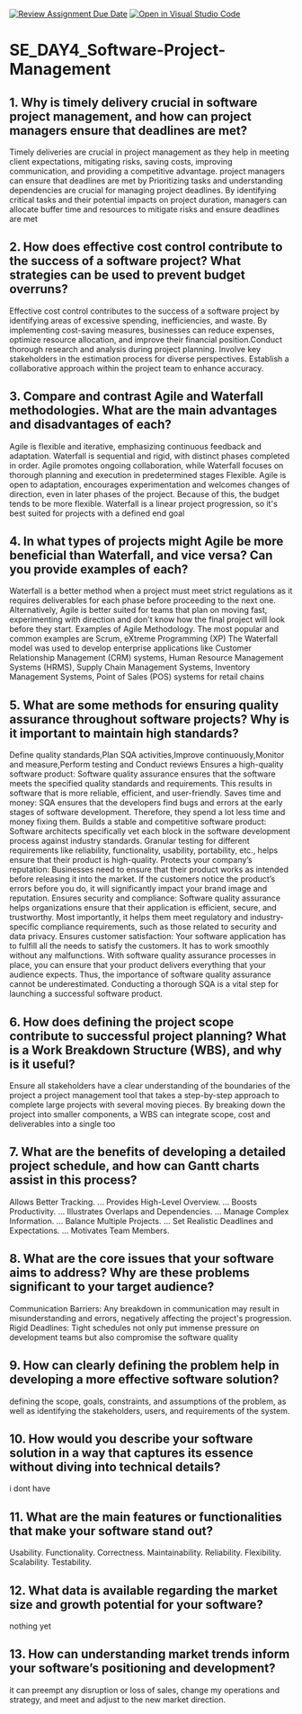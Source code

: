 [![Review Assignment Due Date](https://classroom.github.com/assets/deadline-readme-button-22041afd0340ce965d47ae6ef1cefeee28c7c493a6346c4f15d667ab976d596c.svg)](https://classroom.github.com/a/9pw6JKcu)
[![Open in Visual Studio Code](https://classroom.github.com/assets/open-in-vscode-2e0aaae1b6195c2367325f4f02e2d04e9abb55f0b24a779b69b11b9e10269abc.svg)](https://classroom.github.com/online_ide?assignment_repo_id=15744311&assignment_repo_type=AssignmentRepo)
# SE_DAY4_Software-Project-Management
## 1. Why is timely delivery crucial in software project management, and how can project managers ensure that deadlines are met?
Timely deliveries are crucial in project management as they help in meeting client expectations, mitigating risks, saving costs, improving communication, and providing a competitive advantage. project managers can ensure that deadlines are met by Prioritizing tasks and understanding dependencies are crucial for managing project deadlines. By identifying critical tasks and their potential impacts on project duration, managers can allocate buffer time and resources to mitigate risks and ensure deadlines are met
## 2. How does effective cost control contribute to the success of a software project? What strategies can be used to prevent budget overruns?
Effective cost control contributes to the success of a software project by identifying areas of excessive spending, inefficiencies, and waste. By implementing cost-saving measures, businesses can reduce expenses, optimize resource allocation, and improve their financial position.Conduct thorough research and analysis during project planning.
Involve key stakeholders in the estimation process for diverse perspectives.
Establish a collaborative approach within the project team to enhance accuracy.
## 3. Compare and contrast Agile and Waterfall methodologies. What are the main advantages and disadvantages of each?
Agile is flexible and iterative, emphasizing continuous feedback and adaptation. Waterfall is sequential and rigid, with distinct phases completed in order. Agile promotes ongoing collaboration, while Waterfall focuses on thorough planning and execution in predetermined stages
Flexible. Agile is open to adaptation, encourages experimentation and welcomes changes of direction, even in later phases of the project. Because of this, the budget tends to be more flexible. Waterfall is a linear project progression, so it's best suited for projects with a defined end goal
## 4. In what types of projects might Agile be more beneficial than Waterfall, and vice versa? Can you provide examples of each?
Waterfall is a better method when a project must meet strict regulations as it requires deliverables for each phase before proceeding to the next one. Alternatively, Agile is better suited for teams that plan on moving fast, experimenting with direction and don't know how the final project will look before they start.
Examples of Agile Methodology. The most popular and common examples are Scrum, eXtreme Programming (XP)
The Waterfall model was used to develop enterprise applications like Customer Relationship Management (CRM) systems, Human Resource Management Systems (HRMS), Supply Chain Management Systems, Inventory Management Systems, Point of Sales (POS) systems for retail chains

## 5. What are some methods for ensuring quality assurance throughout  software projects? Why is it important to maintain high standards?
Define quality standards,Plan SQA activities,Improve continuously,Monitor and measure,Perform testing and Conduct reviews
Ensures a high-quality software product: Software quality assurance ensures that the software meets the specified quality standards and requirements. This results in software that is more reliable, efficient, and user-friendly.
Saves time and money: SQA ensures that the developers find bugs and errors at the early stages of software development. Therefore, they spend a lot less time and money fixing them. 
Builds a stable and competitive software product: Software architects specifically vet each block in the software development process against industry standards. Granular testing for different requirements like reliability, functionality, usability, portability, etc., helps ensure that their product is high-quality.
Protects your company’s reputation: Businesses need to ensure that their product works as intended before releasing it into the market. If the customers notice the product’s errors before you do, it will significantly impact your brand image and reputation.
Ensures security and compliance: Software quality assurance helps organizations ensure that their application is efficient, secure, and trustworthy. Most importantly, it helps them meet regulatory and industry-specific compliance requirements, such as those related to security and data privacy.
Ensures customer satisfaction: Your software application has to fulfill all the needs to satisfy the customers. It has to work smoothly without any malfunctions. With software quality assurance processes in place, you can ensure that your product delivers everything that your audience expects.
Thus, the importance of software quality assurance cannot be underestimated. Conducting a thorough SQA is a vital step for launching a successful software product.
## 6. How does defining the project scope contribute to successful project planning? What is a Work Breakdown Structure (WBS), and why is it useful?
 Ensure all stakeholders have a clear understanding of the boundaries of the project
  a project management tool that takes a step-by-step approach to complete large projects with several moving pieces. By breaking down the project into smaller components, a WBS can integrate scope, cost and deliverables into a single too
## 7. What are the benefits of developing a detailed project schedule, and how can Gantt charts assist in this process?
Allows Better Tracking. ...
Provides High-Level Overview. ...
Boosts Productivity. ...
Illustrates Overlaps and Dependencies. ...
Manage Complex Information. ...
Balance Multiple Projects. ...
Set Realistic Deadlines and Expectations. ...
Motivates Team Members.
## 8. What are the core issues that your software aims to address? Why are these problems significant to your target audience?
Communication Barriers: Any breakdown in communication may result in misunderstanding and errors, negatively affecting the project's progression. Rigid Deadlines: Tight schedules not only put immense pressure on development teams but also compromise the software quality
## 9. How can clearly defining the problem help in developing a more effective software solution?
defining the scope, goals, constraints, and assumptions of the problem, as well as identifying the stakeholders, users, and requirements of the system.
## 10. How would you describe your software solution in a way that captures its essence without diving into technical details?
i dont have
## 11. What are the main features or functionalities that make your software stand out?
Usability.
Functionality.
Correctness.
Maintainability.
Reliability.
Flexibility.
Scalability.
Testability.
## 12. What data is available regarding the market size and growth potential for your software?
nothing yet
## 13. How can understanding market trends inform your software’s positioning and development?
it  can preempt any disruption or loss of sales, change my operations and strategy, and meet and adjust to the new market direction.
